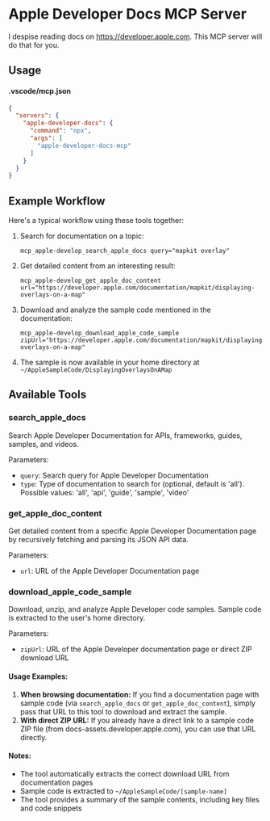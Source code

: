 # Apple Developer Docs MCP Server

I despise reading docs on https://developer.apple.com.  This MCP server will do that for you.

## Usage

#### .vscode/mcp.json
```json
{
  "servers": {
    "apple-developer-docs": {
      "command": "npx",
      "args": [
        "apple-developer-docs-mcp"
      ]
    }
  }
}
```

## Example Workflow

Here's a typical workflow using these tools together:

1. Search for documentation on a topic:
   ```
   mcp_apple-develop_search_apple_docs query="mapkit overlay"
   ```

2. Get detailed content from an interesting result:
   ```
   mcp_apple-develop_get_apple_doc_content url="https://developer.apple.com/documentation/mapkit/displaying-overlays-on-a-map"
   ```

3. Download and analyze the sample code mentioned in the documentation:
   ```
   mcp_apple-develop_download_apple_code_sample zipUrl="https://developer.apple.com/documentation/mapkit/displaying-overlays-on-a-map"
   ```

4. The sample is now available in your home directory at `~/AppleSampleCode/DisplayingOverlaysOnAMap`

## Available Tools

### search_apple_docs
Search Apple Developer Documentation for APIs, frameworks, guides, samples, and videos.

Parameters:
- `query`: Search query for Apple Developer Documentation
- `type`: Type of documentation to search for (optional, default is 'all'). Possible values: 'all', 'api', 'guide', 'sample', 'video'

### get_apple_doc_content
Get detailed content from a specific Apple Developer Documentation page by recursively fetching and parsing its JSON API data.

Parameters:
- `url`: URL of the Apple Developer Documentation page

### download_apple_code_sample
Download, unzip, and analyze Apple Developer code samples. Sample code is extracted to the user's home directory.

Parameters:
- `zipUrl`: URL of the Apple Developer documentation page or direct ZIP download URL

#### Usage Examples:
1. **When browsing documentation:** If you find a documentation page with sample code (via `search_apple_docs` or `get_apple_doc_content`), simply pass that URL to this tool to download and extract the sample.
2. **With direct ZIP URL:** If you already have a direct link to a sample code ZIP file (from docs-assets.developer.apple.com), you can use that URL directly.

#### Notes:
- The tool automatically extracts the correct download URL from documentation pages
- Sample code is extracted to `~/AppleSampleCode/[sample-name]`
- The tool provides a summary of the sample contents, including key files and code snippets